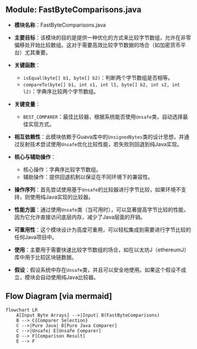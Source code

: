 ## Module: FastByteComparisons.java
- **模块名称**：FastByteComparisons.java

- **主要目标**：该模块的目的是提供一种优化的方式来比较字节数组，允许在非零偏移处开始比较数组。这对于需要高效比较字节数据的场合（如加密货币平台）尤其重要。

- **关键函数**：
  - `isEqual(byte[] b1, byte[] b2)`：判断两个字节数组是否相等。
  - `compareTo(byte[] b1, int s1, int l1, byte[] b2, int s2, int l2)`：字典序比较两个字节数组。

- **关键变量**：
  - `BEST_COMPARER`：最佳比较器，根据系统能否使用`Unsafe`类，自动选择最佳实现方式。

- **相互依赖性**：此模块依赖于Guava库中的`UnsignedBytes`类的设计思想，并通过反射技术尝试使用`Unsafe`优化比较性能，若失败则回退到纯Java实现。

- **核心与辅助操作**：
  - 核心操作：字典序比较字节数组。
  - 辅助操作：提供回退机制以保证在不同环境下的兼容性。

- **操作序列**：首先尝试使用基于`Unsafe`的比较器进行字节比较，如果环境不支持，则使用纯Java实现的比较器。

- **性能方面**：通过使用`Unsafe`类（当可用时），可以显著提高字节比较的性能，因为它允许直接访问底层内存，减少了Java层面的开销。

- **可重用性**：这个模块设计为高度可重用，可以轻松集成到需要进行字节比较的任何Java项目中。

- **使用**：主要用于需要快速比较字节数组的场合，如在以太坊J（ethereumJ）库中用于比较区块链数据。

- **假设**：假设系统中存在`Unsafe`类，并且可以安全地使用。如果这个假设不成立，模块会自动使用纯Java比较器。
## Flow Diagram [via mermaid]
```mermaid
flowchart LR
    A[Input Byte Arrays] -->|Input| B(FastByteComparisons)
    B --> C{Comparer Selection}
    C -->|Pure Java| D[Pure Java Comparer]
    C -->|Unsafe| E[Unsafe Comparer]
    D --> F[Comparison Result]
    E --> F
```
